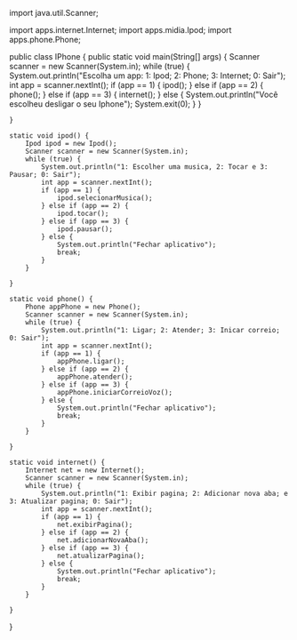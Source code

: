import java.util.Scanner;

import apps.internet.Internet;
import apps.midia.Ipod;
import apps.phone.Phone;

public class IPhone {
    public static void main(String[] args) {
        Scanner scanner = new Scanner(System.in);
        while (true) {
            System.out.println("Escolha um app: 1: Ipod; 2: Phone; 3: Internet; 0: Sair");
            int app = scanner.nextInt();
            if (app == 1) {
                ipod();
            } else if (app == 2) {
                phone();
            } else if (app == 3) {
                internet();
            } else {
                System.out.println("Você escolheu desligar o seu Iphone");
                System.exit(0);
            }
        }

    }

    static void ipod() {
        Ipod ipod = new Ipod();
        Scanner scanner = new Scanner(System.in);
        while (true) {
            System.out.println("1: Escolher uma musica, 2: Tocar e 3: Pausar; 0: Sair");
            int app = scanner.nextInt();
            if (app == 1) {
                ipod.selecionarMusica();
            } else if (app == 2) {
                ipod.tocar();
            } else if (app == 3) {
                ipod.pausar();
            } else {
                System.out.println("Fechar aplicativo");
                break;
            }
        }

    }

    static void phone() {
        Phone appPhone = new Phone();
        Scanner scanner = new Scanner(System.in);
        while (true) {
            System.out.println("1: Ligar; 2: Atender; 3: Inicar correio; 0: Sair");
            int app = scanner.nextInt();
            if (app == 1) {
                appPhone.ligar();
            } else if (app == 2) {
                appPhone.atender();
            } else if (app == 3) {
                appPhone.iniciarCorreioVoz();
            } else {
                System.out.println("Fechar aplicativo");
                break;
            }
        }

    }

    static void internet() {
        Internet net = new Internet();
        Scanner scanner = new Scanner(System.in);
        while (true) {
            System.out.println("1: Exibir pagina; 2: Adicionar nova aba; e 3: Atualizar pagina; 0: Sair");
            int app = scanner.nextInt();
            if (app == 1) {
                net.exibirPagina();
            } else if (app == 2) {
                net.adicionarNovaAba();
            } else if (app == 3) {
                net.atualizarPagina();
            } else {
                System.out.println("Fechar aplicativo");
                break;
            }
        }

    }
}
